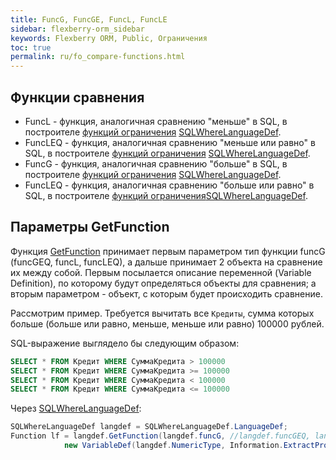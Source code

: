 ```yaml
---
title: FuncG, FuncGE, FuncL, FuncLE
sidebar: flexberry-orm_sidebar
keywords: Flexberry ORM, Public, Ограничения
toc: true
permalink: ru/fo_compare-functions.html
---
```


## Функции сравнения

* FuncL - функция, аналогичная сравнению "меньше" в SQL, в построителе [функций ограничения](fo_limit-function.html) [SQLWhereLanguageDef](fo_function-list.html).
* FuncLEQ - функция, аналогичная сравнению "меньше или равно" в SQL, в построителе [функций ограничения](fo_limit-function.html) [SQLWhereLanguageDef](fo_function-list.html).
* FuncG - функция, аналогичная сравнению "больше" в SQL, в построителе [функций ограничения](fo_limit-function.html) [SQLWhereLanguageDef](fo_function-list.html).
* FuncLEQ - функция, аналогичная сравнению "больше или равно" в SQL, в построителе [функций ограничения](fo_limit-function.html)[SQLWhereLanguageDef](fo_function-list.html).

## Параметры GetFunction
Функция [GetFunction](fo_function-list.html) принимает первым параметром тип функции funcG (funcGEQ, funcL, funcLEQ), а дальше принимает 2 объекта на сравнение их между собой. Первым посылается описание переменной (Variable Definition), по которому будут определяться объекты для сравнения; а вторым параметром - объект, с которым будет происходить сравнение.

Рассмотрим пример. Требуется вычитать все `Кредиты`, сумма которых больше (больше или равно, меньше, меньше или равно) 100000 рублей.

SQL-выражение выглядело бы следующим образом:

```sql
SELECT * FROM Кредит WHERE СуммаКредита > 100000
SELECT * FROM Кредит WHERE СуммаКредита >= 100000
SELECT * FROM Кредит WHERE СуммаКредита < 100000
SELECT * FROM Кредит WHERE СуммаКредита <= 100000
```

Через [SQLWhereLanguageDef](fo_function-list.html):

```cs
SQLWhereLanguageDef langdef = SQLWhereLanguageDef.LanguageDef;
Function lf = langdef.GetFunction(langdef.funcG, //langdef.funcGEQ, langdef.funcL, langdef.funcLEQ
			new VariableDef(langdef.NumericType, Information.ExtractPropertyPath<Кредит>(x => x.СуммаКредита)), 100000);
```

